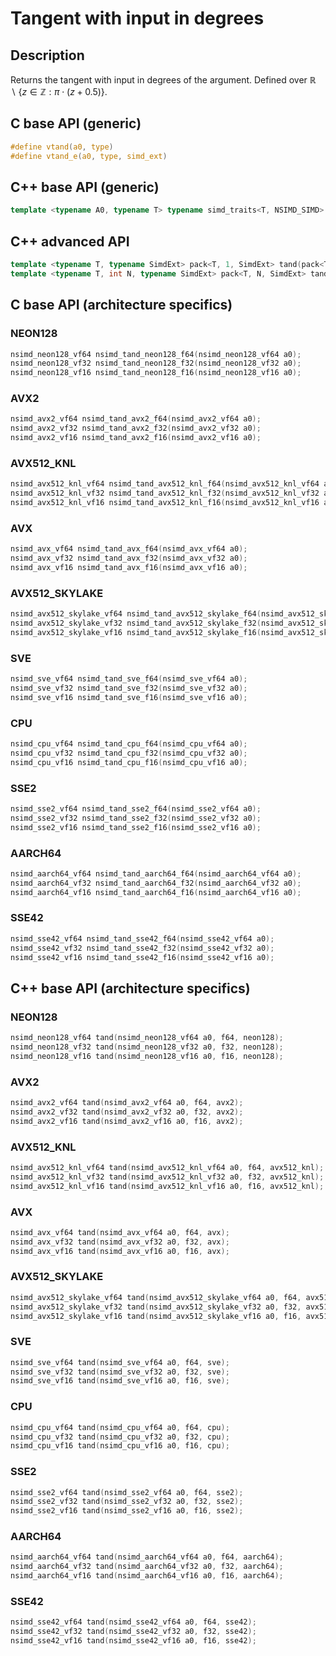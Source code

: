 <!--

Copyright (c) 2019 Agenium Scale

Permission is hereby granted, free of charge, to any person obtaining a copy
of this software and associated documentation files (the "Software"), to deal
in the Software without restriction, including without limitation the rights
to use, copy, modify, merge, publish, distribute, sublicense, and/or sell
copies of the Software, and to permit persons to whom the Software is
furnished to do so, subject to the following conditions:

The above copyright notice and this permission notice shall be included in all
copies or substantial portions of the Software.

THE SOFTWARE IS PROVIDED "AS IS", WITHOUT WARRANTY OF ANY KIND, EXPRESS OR
IMPLIED, INCLUDING BUT NOT LIMITED TO THE WARRANTIES OF MERCHANTABILITY,
FITNESS FOR A PARTICULAR PURPOSE AND NONINFRINGEMENT. IN NO EVENT SHALL THE
AUTHORS OR COPYRIGHT HOLDERS BE LIABLE FOR ANY CLAIM, DAMAGES OR OTHER
LIABILITY, WHETHER IN AN ACTION OF CONTRACT, TORT OR OTHERWISE, ARISING FROM,
OUT OF OR IN CONNECTION WITH THE SOFTWARE OR THE USE OR OTHER DEALINGS IN THE
SOFTWARE.

-->

# Tangent with input in degrees

## Description

Returns the tangent with input in degrees of the argument. Defined over $ℝ∖\{z∈ℤ:π⋅(z+0.5)\}$.

## C base API (generic)

```c
#define vtand(a0, type)
#define vtand_e(a0, type, simd_ext)
```

## C++ base API (generic)

```c++
template <typename A0, typename T> typename simd_traits<T, NSIMD_SIMD>::simd_vector tand(A0 a0, T);
```

## C++ advanced API

```c++
template <typename T, typename SimdExt> pack<T, 1, SimdExt> tand(pack<T, 1, SimdExt> const& a0);
template <typename T, int N, typename SimdExt> pack<T, N, SimdExt> tand(pack<T, N, SimdExt> const& a0);
```

## C base API (architecture specifics)

### NEON128

```c
nsimd_neon128_vf64 nsimd_tand_neon128_f64(nsimd_neon128_vf64 a0);
nsimd_neon128_vf32 nsimd_tand_neon128_f32(nsimd_neon128_vf32 a0);
nsimd_neon128_vf16 nsimd_tand_neon128_f16(nsimd_neon128_vf16 a0);
```

### AVX2

```c
nsimd_avx2_vf64 nsimd_tand_avx2_f64(nsimd_avx2_vf64 a0);
nsimd_avx2_vf32 nsimd_tand_avx2_f32(nsimd_avx2_vf32 a0);
nsimd_avx2_vf16 nsimd_tand_avx2_f16(nsimd_avx2_vf16 a0);
```

### AVX512_KNL

```c
nsimd_avx512_knl_vf64 nsimd_tand_avx512_knl_f64(nsimd_avx512_knl_vf64 a0);
nsimd_avx512_knl_vf32 nsimd_tand_avx512_knl_f32(nsimd_avx512_knl_vf32 a0);
nsimd_avx512_knl_vf16 nsimd_tand_avx512_knl_f16(nsimd_avx512_knl_vf16 a0);
```

### AVX

```c
nsimd_avx_vf64 nsimd_tand_avx_f64(nsimd_avx_vf64 a0);
nsimd_avx_vf32 nsimd_tand_avx_f32(nsimd_avx_vf32 a0);
nsimd_avx_vf16 nsimd_tand_avx_f16(nsimd_avx_vf16 a0);
```

### AVX512_SKYLAKE

```c
nsimd_avx512_skylake_vf64 nsimd_tand_avx512_skylake_f64(nsimd_avx512_skylake_vf64 a0);
nsimd_avx512_skylake_vf32 nsimd_tand_avx512_skylake_f32(nsimd_avx512_skylake_vf32 a0);
nsimd_avx512_skylake_vf16 nsimd_tand_avx512_skylake_f16(nsimd_avx512_skylake_vf16 a0);
```

### SVE

```c
nsimd_sve_vf64 nsimd_tand_sve_f64(nsimd_sve_vf64 a0);
nsimd_sve_vf32 nsimd_tand_sve_f32(nsimd_sve_vf32 a0);
nsimd_sve_vf16 nsimd_tand_sve_f16(nsimd_sve_vf16 a0);
```

### CPU

```c
nsimd_cpu_vf64 nsimd_tand_cpu_f64(nsimd_cpu_vf64 a0);
nsimd_cpu_vf32 nsimd_tand_cpu_f32(nsimd_cpu_vf32 a0);
nsimd_cpu_vf16 nsimd_tand_cpu_f16(nsimd_cpu_vf16 a0);
```

### SSE2

```c
nsimd_sse2_vf64 nsimd_tand_sse2_f64(nsimd_sse2_vf64 a0);
nsimd_sse2_vf32 nsimd_tand_sse2_f32(nsimd_sse2_vf32 a0);
nsimd_sse2_vf16 nsimd_tand_sse2_f16(nsimd_sse2_vf16 a0);
```

### AARCH64

```c
nsimd_aarch64_vf64 nsimd_tand_aarch64_f64(nsimd_aarch64_vf64 a0);
nsimd_aarch64_vf32 nsimd_tand_aarch64_f32(nsimd_aarch64_vf32 a0);
nsimd_aarch64_vf16 nsimd_tand_aarch64_f16(nsimd_aarch64_vf16 a0);
```

### SSE42

```c
nsimd_sse42_vf64 nsimd_tand_sse42_f64(nsimd_sse42_vf64 a0);
nsimd_sse42_vf32 nsimd_tand_sse42_f32(nsimd_sse42_vf32 a0);
nsimd_sse42_vf16 nsimd_tand_sse42_f16(nsimd_sse42_vf16 a0);
```

## C++ base API (architecture specifics)

### NEON128

```c
nsimd_neon128_vf64 tand(nsimd_neon128_vf64 a0, f64, neon128);
nsimd_neon128_vf32 tand(nsimd_neon128_vf32 a0, f32, neon128);
nsimd_neon128_vf16 tand(nsimd_neon128_vf16 a0, f16, neon128);
```

### AVX2

```c
nsimd_avx2_vf64 tand(nsimd_avx2_vf64 a0, f64, avx2);
nsimd_avx2_vf32 tand(nsimd_avx2_vf32 a0, f32, avx2);
nsimd_avx2_vf16 tand(nsimd_avx2_vf16 a0, f16, avx2);
```

### AVX512_KNL

```c
nsimd_avx512_knl_vf64 tand(nsimd_avx512_knl_vf64 a0, f64, avx512_knl);
nsimd_avx512_knl_vf32 tand(nsimd_avx512_knl_vf32 a0, f32, avx512_knl);
nsimd_avx512_knl_vf16 tand(nsimd_avx512_knl_vf16 a0, f16, avx512_knl);
```

### AVX

```c
nsimd_avx_vf64 tand(nsimd_avx_vf64 a0, f64, avx);
nsimd_avx_vf32 tand(nsimd_avx_vf32 a0, f32, avx);
nsimd_avx_vf16 tand(nsimd_avx_vf16 a0, f16, avx);
```

### AVX512_SKYLAKE

```c
nsimd_avx512_skylake_vf64 tand(nsimd_avx512_skylake_vf64 a0, f64, avx512_skylake);
nsimd_avx512_skylake_vf32 tand(nsimd_avx512_skylake_vf32 a0, f32, avx512_skylake);
nsimd_avx512_skylake_vf16 tand(nsimd_avx512_skylake_vf16 a0, f16, avx512_skylake);
```

### SVE

```c
nsimd_sve_vf64 tand(nsimd_sve_vf64 a0, f64, sve);
nsimd_sve_vf32 tand(nsimd_sve_vf32 a0, f32, sve);
nsimd_sve_vf16 tand(nsimd_sve_vf16 a0, f16, sve);
```

### CPU

```c
nsimd_cpu_vf64 tand(nsimd_cpu_vf64 a0, f64, cpu);
nsimd_cpu_vf32 tand(nsimd_cpu_vf32 a0, f32, cpu);
nsimd_cpu_vf16 tand(nsimd_cpu_vf16 a0, f16, cpu);
```

### SSE2

```c
nsimd_sse2_vf64 tand(nsimd_sse2_vf64 a0, f64, sse2);
nsimd_sse2_vf32 tand(nsimd_sse2_vf32 a0, f32, sse2);
nsimd_sse2_vf16 tand(nsimd_sse2_vf16 a0, f16, sse2);
```

### AARCH64

```c
nsimd_aarch64_vf64 tand(nsimd_aarch64_vf64 a0, f64, aarch64);
nsimd_aarch64_vf32 tand(nsimd_aarch64_vf32 a0, f32, aarch64);
nsimd_aarch64_vf16 tand(nsimd_aarch64_vf16 a0, f16, aarch64);
```

### SSE42

```c
nsimd_sse42_vf64 tand(nsimd_sse42_vf64 a0, f64, sse42);
nsimd_sse42_vf32 tand(nsimd_sse42_vf32 a0, f32, sse42);
nsimd_sse42_vf16 tand(nsimd_sse42_vf16 a0, f16, sse42);
```